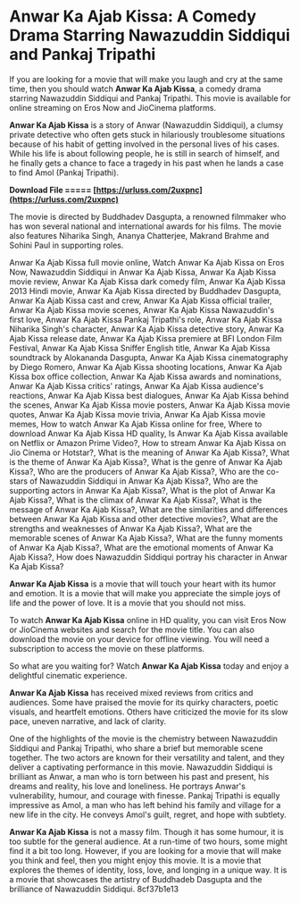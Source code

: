 # Anwar Ka Ajab Kissa: A Comedy Drama Starring Nawazuddin Siddiqui and Pankaj Tripathi
 
If you are looking for a movie that will make you laugh and cry at the same time, then you should watch **Anwar Ka Ajab Kissa**, a comedy drama starring Nawazuddin Siddiqui and Pankaj Tripathi. This movie is available for online streaming on Eros Now and JioCinema platforms.
 
**Anwar Ka Ajab Kissa** is a story of Anwar (Nawazuddin Siddiqui), a clumsy private detective who often gets stuck in hilariously troublesome situations because of his habit of getting involved in the personal lives of his cases. While his life is about following people, he is still in search of himself, and he finally gets a chance to face a tragedy in his past when he lands a case to find Amol (Pankaj Tripathi).
 
**Download File ===== [https://urluss.com/2uxpnc](https://urluss.com/2uxpnc)**


 
The movie is directed by Buddhadev Dasgupta, a renowned filmmaker who has won several national and international awards for his films. The movie also features Niharika Singh, Ananya Chatterjee, Makrand Brahme and Sohini Paul in supporting roles.
 
Anwar Ka Ajab Kissa full movie online,  Watch Anwar Ka Ajab Kissa on Eros Now,  Nawazuddin Siddiqui in Anwar Ka Ajab Kissa,  Anwar Ka Ajab Kissa movie review,  Anwar Ka Ajab Kissa dark comedy film,  Anwar Ka Ajab Kissa 2013 Hindi movie,  Anwar Ka Ajab Kissa directed by Buddhadev Dasgupta,  Anwar Ka Ajab Kissa cast and crew,  Anwar Ka Ajab Kissa official trailer,  Anwar Ka Ajab Kissa movie scenes,  Anwar Ka Ajab Kissa Nawazuddin's first love,  Anwar Ka Ajab Kissa Pankaj Tripathi's role,  Anwar Ka Ajab Kissa Niharika Singh's character,  Anwar Ka Ajab Kissa detective story,  Anwar Ka Ajab Kissa release date,  Anwar Ka Ajab Kissa premiere at BFI London Film Festival,  Anwar Ka Ajab Kissa Sniffer English title,  Anwar Ka Ajab Kissa soundtrack by Alokananda Dasgupta,  Anwar Ka Ajab Kissa cinematography by Diego Romero,  Anwar Ka Ajab Kissa shooting locations,  Anwar Ka Ajab Kissa box office collection,  Anwar Ka Ajab Kissa awards and nominations,  Anwar Ka Ajab Kissa critics' ratings,  Anwar Ka Ajab Kissa audience's reactions,  Anwar Ka Ajab Kissa best dialogues,  Anwar Ka Ajab Kissa behind the scenes,  Anwar Ka Ajab Kissa movie posters,  Anwar Ka Ajab Kissa movie quotes,  Anwar Ka Ajab Kissa movie trivia,  Anwar Ka Ajab Kissa movie memes,  How to watch Anwar Ka Ajab Kissa online for free,  Where to download Anwar Ka Ajab Kissa HD quality,  Is Anwar Ka Ajab Kissa available on Netflix or Amazon Prime Video?,  How to stream Anwar Ka Ajab Kissa on Jio Cinema or Hotstar?,  What is the meaning of Anwar Ka Ajab Kissa?,  What is the theme of Anwar Ka Ajab Kissa?,  What is the genre of Anwar Ka Ajab Kissa?,  Who are the producers of Anwar Ka Ajab Kissa?,  Who are the co-stars of Nawazuddin Siddiqui in Anwar Ka Ajab Kissa?,  Who are the supporting actors in Anwar Ka Ajab Kissa?,  What is the plot of Anwar Ka Ajab Kissa?,  What is the climax of Anwar Ka Ajab Kissa?,  What is the message of Anwar Ka Ajab Kissa?,  What are the similarities and differences between Anwar Ka Ajab Kissa and other detective movies?,  What are the strengths and weaknesses of Anwar Ka Ajab Kissa?,  What are the memorable scenes of Anwar Ka Ajab Kissa?,  What are the funny moments of Anwar Ka Ajab Kissa?,  What are the emotional moments of Anwar Ka Ajab Kissa?,  How does Nawazuddin Siddiqui portray his character in Anwar Ka Ajab Kissa?
 
**Anwar Ka Ajab Kissa** is a movie that will touch your heart with its humor and emotion. It is a movie that will make you appreciate the simple joys of life and the power of love. It is a movie that you should not miss.
 
To watch **Anwar Ka Ajab Kissa** online in HD quality, you can visit Eros Now or JioCinema websites and search for the movie title. You can also download the movie on your device for offline viewing. You will need a subscription to access the movie on these platforms.
 
So what are you waiting for? Watch **Anwar Ka Ajab Kissa** today and enjoy a delightful cinematic experience.
  
**Anwar Ka Ajab Kissa** has received mixed reviews from critics and audiences. Some have praised the movie for its quirky characters, poetic visuals, and heartfelt emotions. Others have criticized the movie for its slow pace, uneven narrative, and lack of clarity.
 
One of the highlights of the movie is the chemistry between Nawazuddin Siddiqui and Pankaj Tripathi, who share a brief but memorable scene together. The two actors are known for their versatility and talent, and they deliver a captivating performance in this movie. Nawazuddin Siddiqui is brilliant as Anwar, a man who is torn between his past and present, his dreams and reality, his love and loneliness. He portrays Anwar's vulnerability, humour, and courage with finesse. Pankaj Tripathi is equally impressive as Amol, a man who has left behind his family and village for a new life in the city. He conveys Amol's guilt, regret, and hope with subtlety.
 
**Anwar Ka Ajab Kissa** is not a massy film. Though it has some humour, it is too subtle for the general audience. At a run-time of two hours, some might find it a bit too long. However, if you are looking for a movie that will make you think and feel, then you might enjoy this movie. It is a movie that explores the themes of identity, loss, love, and longing in a unique way. It is a movie that showcases the artistry of Buddhadeb Dasgupta and the brilliance of Nawazuddin Siddiqui.
 8cf37b1e13
 
